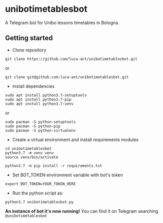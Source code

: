 # unibotimetablesbot


A Telegram bot for Unibo lessons timetables in Bologna.

## Getting started

* Clone repository
```
git clone https://github.com/luca-ant/unibotimetablesbot.git
```
or
```
git clone git@github.com:luca-ant/unibotimetablesbot.git
```


* Install dependencies
```
sudo apt install python3.7-setuptools
sudo apt install python3.7-pip
sudo apt install python3.7-venv
```
or
```
sudo pacman -S python-setuptools 
sudo pacman -S python-pip
sudo pacman -S python-virtualenv
```

* Create a virtual environment and install requirements modules
```
cd unibotimetablesbot
python3.7 -m venv venv
source venv/bin/activate

python3.7 -m pip install -r requirements.txt
```


* Set BOT_TOKEN environment variable with bot's token

```
export BOT_TOKEN=YOUR_TOKEN_HERE
```
* Run the python script as:

```
python3.7 unibotimetablesbot.py
```


**An instance of bot it's now running!** You can find it on Telegram searching `@unibotimetablesbot`
